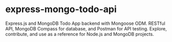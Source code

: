 # express-mongo-todo-api
Express.js and MongoDB Todo App backend with Mongoose ODM. RESTful API, MongoDB Compass for database, and Postman for API testing. Explore, contribute, and use as a reference for Node.js and MongoDB projects.
